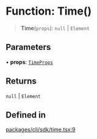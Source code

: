 # Function: Time()

> **Time**(`props`): `null` \| `Element`

## Parameters

• **props**: [`TimeProps`](../interfaces/TimeProps.md)

## Returns

`null` \| `Element`

## Defined in

[packages/cli/sdk/time.tsx:9](https://github.com/andreisergiu98/baeta/blob/4c16a2c8fa14b6d48e42b6a2c2893542bd64b987/packages/cli/sdk/time.tsx#L9)
